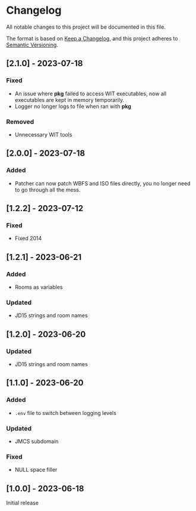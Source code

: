# Changelog

All notable changes to this project will be documented in this file.

The format is based on [Keep a Changelog](https://keepachangelog.com/en/1.0.0/),
and this project adheres to [Semantic Versioning](https://semver.org/spec/v2.0.0.html).

## [2.1.0] - 2023-07-18

### Fixed
- An issue where **pkg** failed to access WIT executables, now all executables are kept in memory temporarily.
- Logger no longer logs to file when ran with **pkg**

### Removed
- Unnecessary WIT tools

## [2.0.0] - 2023-07-18

### Added
- Patcher can now patch WBFS and ISO files directly, you no longer need to go through all the mess.

## [1.2.2] - 2023-07-12

### Fixed
- Fixed 2014

## [1.2.1] - 2023-06-21

### Added
- Rooms as variables

### Updated
- JD15 strings and room names

## [1.2.0] - 2023-06-20

### Updated
- JD15 strings and room names

## [1.1.0] - 2023-06-20

### Added
- `.env` file to switch between logging levels

### Updated
- JMCS subdomain

### Fixed
- NULL space filler

## [1.0.0] - 2023-06-18

Initial release